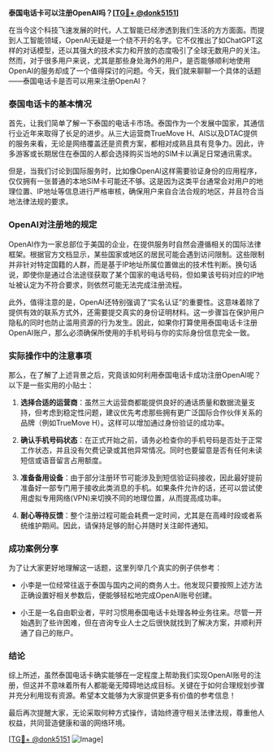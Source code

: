 **泰国电话卡可以注册OpenAI吗？[[TG💪+ @donk5151](https://t.me/s/donk5151)]**

在当今这个科技飞速发展的时代，人工智能已经渗透到我们生活的方方面面。而提到人工智能领域，OpenAI无疑是一个绕不开的名字。它不仅推出了如ChatGPT这样的对话模型，还以其强大的技术实力和开放的态度吸引了全球无数用户的关注。然而，对于很多用户来说，尤其是那些身处海外的用户，是否能够顺利地使用OpenAI的服务却成了一个值得探讨的问题。今天，我们就来聊聊一个具体的话题——泰国电话卡是否可以用来注册OpenAI？

### 泰国电话卡的基本情况

首先，让我们简单了解一下泰国的电话卡市场。泰国作为一个发展中国家，其通信行业近年来取得了长足的进步。从三大运营商TrueMove H、AIS以及DTAC提供的服务来看，无论是网络覆盖还是资费方案，都相对成熟且具有竞争力。因此，许多游客或长期居住在泰国的人都会选择购买当地的SIM卡以满足日常通讯需求。

但是，当我们讨论到国际服务时，比如像OpenAI这样需要验证身份的应用程序，仅仅拥有一张普通的本地SIM卡可能还不够。这是因为这类平台通常会对用户的地理位置、IP地址等信息进行严格审核，确保用户来自合法合规的地区，并且符合当地法律法规的要求。

### OpenAI对注册地的规定

OpenAI作为一家总部位于美国的企业，在提供服务时自然会遵循相关的国际法律框架。根据官方文档显示，某些国家或地区的居民可能会遇到访问限制。这些限制并非针对特定国籍的人群，而是基于IP地址所属位置做出的技术性判断。换句话说，即使你是通过合法途径获取了某个国家的电话号码，但如果该号码对应的IP地址被认定为不符合要求，则依然可能无法完成注册流程。

此外，值得注意的是，OpenAI还特别强调了“实名认证”的重要性。这意味着除了提供有效的联系方式外，还需要提交真实的身份证明材料。这一步骤旨在保护用户隐私的同时也防止滥用资源的行为发生。因此，如果你打算使用泰国电话卡注册OpenAI账户，那么必须确保所使用的手机号码与你的实际身份信息完全一致。

### 实际操作中的注意事项

那么，在了解了上述背景之后，究竟该如何利用泰国电话卡成功注册OpenAI呢？以下是一些实用的小贴士：

1. **选择合适的运营商**：虽然三大运营商都能提供良好的通话质量和数据流量支持，但考虑到稳定性问题，建议优先考虑那些拥有更广泛国际合作伙伴关系的品牌（例如TrueMove H）。这样可以增加通过身份验证的成功率。
   
2. **确认手机号码状态**：在正式开始之前，请务必检查你的手机号码是否处于正常工作状态，并且没有欠费记录或其他异常情况。同时也要留意是否有任何未读短信或语音留言占用额度。

3. **准备备用设备**：由于部分注册环节可能涉及到短信验证码接收，因此最好提前准备好一部专门用于接收此类消息的手机。如果条件允许的话，还可以尝试使用虚拟专用网络(VPN)来切换不同的地理位置，从而提高成功率。

4. **耐心等待反馈**：整个注册过程可能会耗费一定时间，尤其是在高峰时段或者系统维护期间。因此，请保持足够的耐心并随时关注邮件通知。

### 成功案例分享

为了让大家更好地理解这一话题，这里列举几个真实的例子供参考：

- 小李是一位经常往返于泰国与国内之间的商务人士。他发现只要按照上述方法正确设置好相关参数后，便能够轻松地完成OpenAI账号创建。
  
- 小王是一名自由职业者，平时习惯用泰国电话卡处理各种业务往来。尽管一开始遇到了些许困难，但在咨询专业人士之后很快就找到了解决方案，并顺利开通了自己的账户。

### 结论

综上所述，虽然泰国电话卡确实能够在一定程度上帮助我们实现OpenAI账号的注册，但这并不意味着所有人都能毫无障碍地达成目标。关键在于如何合理规划步骤并充分利用现有资源。希望本文能够为大家提供更多有价值的参考信息！

最后再次提醒大家，无论采取何种方式操作，请始终遵守相关法律法规，尊重他人权益，共同营造健康和谐的网络环境。

[[TG💪+ @donk5151](https://t.me/s/donk5151) ![Image](https://i.postimg.cc/rwNCRYN7/Snipaste-2025-04-30-17-27-05.png)]